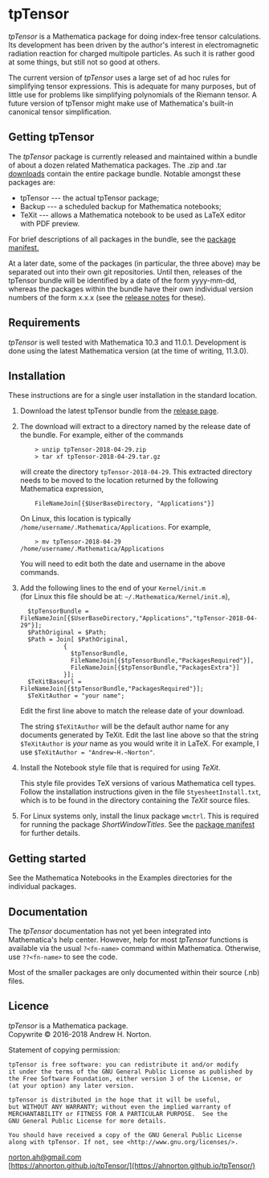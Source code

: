 ---
---

tpTensor
========

*tpTensor* is a Mathematica package for doing index-free tensor calculations.
Its development has been driven by the author's interest in electromagnetic radiation reaction for charged multipole particles.
As such it is rather good at some things, but still not so good at others.

The current version of *tpTensor* uses a large set of ad hoc rules for simplifying tensor expressions. This is 
adequate for many purposes, but of little use for problems like simplifying polynomials of the Riemann tensor. A
future version of tpTensor might make use of Mathematica's built-in canonical tensor simplification. 

Getting tpTensor
----------------

The *tpTensor* package is currently released and maintained within a bundle of about a dozen related Mathematica packages. 
The .zip and .tar [downloads](https://github.com/ahnorton/tpTensor/releases) contain the entire package bundle. Notable 
amongst these packages are:

  *  tpTensor      ---  the actual tpTensor package; 
  *  Backup  --- a scheduled backup for Mathematica notebooks;
  *  TeXit   ---  allows a Mathematica notebook to be used as LaTeX editor with PDF preview.

For brief descriptions of all packages in the bundle, see the [package manifest.](PackageManifest.md)

At a later date, some of the packages (in particular, the three above) may be separated out into their own git repositories. Until then,
releases of the tpTensor bundle will be identified by a date of the form yyyy-mm-dd, whereas the packages within the bundle have their
own individual version numbers of the form x.x.x (see the [release notes](ReleaseNotes.txt) for these).

## Requirements

   *tpTensor* is well tested with Mathematica 10.3 and 11.0.1. Development is done using the latest Mathematica version (at the time of
   writing, 11.3.0).
  
## Installation

   These instructions are for a single user installation in the standard location.  

  1. Download the latest tpTensor bundle from the [release page](https://github.com/ahnorton/tpTensor/releases).

  2. The download will extract to a directory named by the release date of the bundle. For example, either of the commands

             > unzip tpTensor-2018-04-29.zip
             > tar xf tpTensor-2018-04-29.tar.gz
             
     will create the directory `tpTensor-2018-04-29`. This extracted directory needs to be moved to the location returned by the
     following Mathematica expression, 

             FileNameJoin[{$UserBaseDirectory, "Applications"}] 
           
     On Linux, this location is typically `/home/username/.Mathematica/Applications`. For example,

             > mv tpTensor-2018-04-29 /home/username/.Mathematica/Applications

     You will need to edit both the date and username in the above commands. 

  3. Add the following lines to the end of your `Kernel/init.m`  
     (for Linux this file should be at: `~/.Mathematica/Kernel/init.m`), 

           $tpTensorBundle = FileNameJoin[{$UserBaseDirectory,"Applications","tpTensor-2018-04-29"}];
           $PathOriginal = $Path;
           $Path = Join[ $PathOriginal,
                     {
                       $tpTensorBundle,
                       FileNameJoin[{$tpTensorBundle,"PackagesRequired"}],
                       FileNameJoin[{$tpTensorBundle,"PackagesExtra"}]
                     }];
           $TeXitBaseurl = FileNameJoin[{$tpTensorBundle,"PackagesRequired"}];
           $TeXitAuthor = "your name";

     Edit the first line above to match the release date of your download.

     The string `$TeXitAuthor` will be the default author name for any documents generated by TeXit. 
     Edit the last line above so that the string `$TeXitAuthor` is *your* name as you would write it in LaTeX. For example, 
     I use `$TeXitAuthor = "Andrew~H.~Norton"`.

  4. Install the Notebook style file that is required for using *TeXit*.

     This style file provides TeX versions of various Mathematica cell types. Follow the installation instructions given in the
     file `StyesheetInstall.txt`, which is to be found in the directory containing the *TeXit* source files. 

  5. For Linux systems only, install the linux package `wmctrl`. This is required for running the package *ShortWindowTitles*.
     See the [package manifest](PackageManifest.md) for further details.

## Getting started

   See the Mathematica Notebooks in the Examples directories for the individual packages.

## Documentation

   The *tpTensor* documentation has not yet been integrated into Mathematica's help center.
   However, help for most *tpTensor* functions is available via the usual `?<fn-name>` command within Mathematica.
   Otherwise, use `??<fn-name>` to see the code.

   Most of the smaller packages are only documented within their source (.nb) files. 

## Licence

 *tpTensor* is a Mathematica package.
 <br>
 Copywrite &copy; 2016-2018  Andrew H. Norton.
 
 Statement of copying permission:

    tpTensor is free software: you can redistribute it and/or modify
    it under the terms of the GNU General Public License as published by
    the Free Software Foundation, either version 3 of the License, or
    (at your option) any later version.

    tpTensor is distributed in the hope that it will be useful,
    but WITHOUT ANY WARRANTY; without even the implied warranty of
    MERCHANTABILITY or FITNESS FOR A PARTICULAR PURPOSE.  See the
    GNU General Public License for more details.

    You should have received a copy of the GNU General Public License
    along with tpTensor. If not, see <http://www.gnu.org/licenses/>.

norton.ah@gmail.com <br>
[https://ahnorton.github.io/tpTensor/](https://ahnorton.github.io/tpTensor/)



